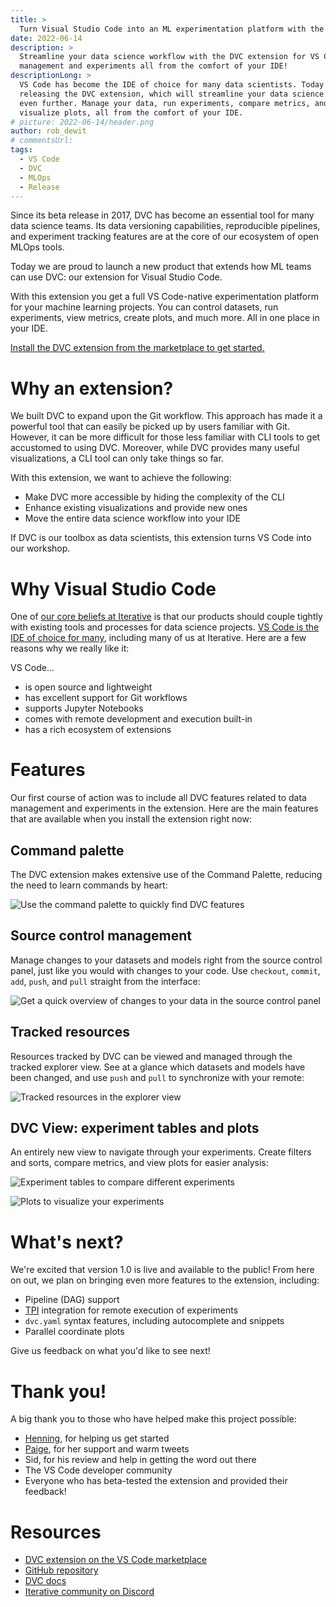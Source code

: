 ```yaml
---
title: >
  Turn Visual Studio Code into an ML experimentation platform with the DVC extension
date: 2022-06-14
description: >
  Streamline your data science workflow with the DVC extension for VS Code. Data
  management and experiments all from the comfort of your IDE!
descriptionLong: >
  VS Code has become the IDE of choice for many data scientists. Today we are
  releasing the DVC extension, which will streamline your data science workflow
  even further. Manage your data, run experiments, compare metrics, and
  visualize plots, all from the comfort of your IDE.
# picture: 2022-06-14/header.png
author: rob_dewit
# commentsUrl:
tags:
  - VS Code
  - DVC
  - MLOps
  - Release
---
```


Since its beta release in 2017, DVC has become an essential tool for many data
science teams. Its data versioning capabilities, reproducible pipelines, and
experiment tracking features are at the core of our ecosystem of open MLOps
tools.

Today we are proud to launch a new product that extends how ML teams can use
DVC: our extension for Visual Studio Code.

With this extension you get a full VS Code-native experimentation platform for
your machine learning projects. You can control datasets, run experiments, view
metrics, create plots, and much more. All in one place in your IDE.

[Install the DVC extension from the marketplace to get
started.](https://marketplace.visualstudio.com/items?itemName=Iterative.dvc)

# Why an extension?

We built DVC to expand upon the Git workflow. This approach has made it a
powerful tool that can easily be picked up by users familiar with Git. However,
it can be more difficult for those less familiar with CLI tools to get
accustomed to using DVC. Moreover, while DVC provides many useful
visualizations, a CLI tool can only take things so far.

With this extension, we want to achieve the following:

- Make DVC more accessible by hiding the complexity of the CLI
- Enhance existing visualizations and provide new ones
- Move the entire data science workflow into your IDE

If DVC is our toolbox as data scientists, this extension turns VS Code into our
workshop.

# Why Visual Studio Code

One of [our core beliefs at Iterative](https://iterative.ai/why-iterative/) is
that our products should couple tightly with existing tools and processes for
data science projects. [VS Code is the IDE of choice for
many](https://insights.stackoverflow.com/survey/2021#section-most-popular-technologies-integrated-development-environment),
including many of us at Iterative. Here are a few reasons why we really like it:

VS Code...

- is open source and lightweight
- has excellent support for Git workflows
- supports Jupyter Notebooks
- comes with remote development and execution built-in
- has a rich ecosystem of extensions

# Features

Our first course of action was to include all DVC features related to data
management and experiments in the extension. Here are the main features that are
available when you install the extension right now:

## Command palette

The DVC extension makes extensive use of the Command Palette, reducing the need
to learn commands by heart:

![Use the command palette to quickly find DVC
features](/uploads/images/2022-06-14/command-palette.gif)

## Source control management

Manage changes to your datasets and models right from the source control panel,
just like you would with changes to your code. Use `checkout`, `commit`, `add`,
`push`, and `pull` straight from the interface:

![Get a quick overview of changes to your data in the source control
panel](/uploads/images/2022-06-14/source-control.png)

## Tracked resources

Resources tracked by DVC can be viewed and managed through the tracked explorer
view. See at a glance which datasets and models have been changed, and use
`push` and `pull` to synchronize with your remote:

![Tracked resources in the explorer
view](/uploads/images/2022-06-14/tracked-resources.png)

## DVC View: experiment tables and plots

An entirely new view to navigate through your experiments. Create filters and
sorts, compare metrics, and view plots for easier analysis:

![Experiment tables to compare different
experiments](/uploads/images/2022-06-14/dvc-view-experiments-table.png)

![Plots to visualize your
experiments](/uploads/images/2022-06-14/dvc-view-plots.png)

# What's next?

We're excited that version 1.0 is live and available to the public! From here on
out, we plan on bringing even more features to the extension, including:

- Pipeline (DAG) support
- [TPI](https://github.com/iterative/terraform-provider-iterative) integration
  for remote execution of experiments
- `dvc.yaml` syntax features, including autocomplete and snippets
- Parallel coordinate plots

Give us feedback on what you'd like to see next!

# Thank you!

A big thank you to those who have helped make this project possible:

- [Henning](https://github.com/hediet), for helping us get started
- [Paige](https://twitter.com/DynamicWebPaige), for her support and warm tweets
- Sid, for his review and help in getting the word out there
- The VS Code developer community
- Everyone who has beta-tested the extension and provided their feedback!

# Resources

- [DVC extension on the VS Code
  marketplace](https://marketplace.visualstudio.com/items?itemName=Iterative.dvc)
- [GitHub repository](https://github.com/iterative/vscode-dvc)
- [DVC docs](https://dvc.org/)
- [Iterative community on Discord](https://dvc.org/chat)
